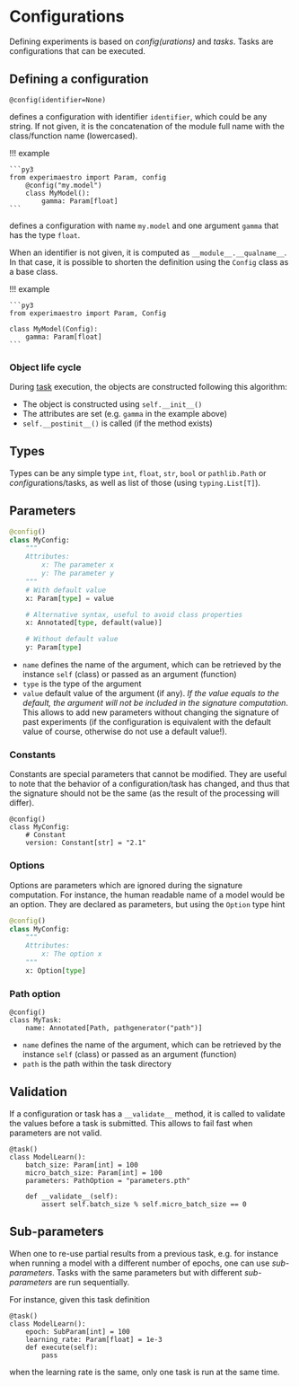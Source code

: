 # Configurations

Defining experiments is based on _config(urations)_ and _tasks_. Tasks are configurations that can be executed.

## Defining a configuration

```py3
@config(identifier=None)
```

defines a configuration with identifier `identifier`, which could be any string.
If not given, it is the concatenation of the module full name with the class/function
name (lowercased).

!!! example

    ```py3
    from experimaestro import Param, config
        @config("my.model")
        class MyModel():
            gamma: Param[float]
    ```

defines a configuration with name `my.model` and one argument `gamma` that has the type `float`.

When an identifier is not given, it is computed as `__module__.__qualname__`. In that case,
it is possible to shorten the definition using the `Config` class as a base class.

!!! example

    ```py3
    from experimaestro import Param, Config

    class MyModel(Config):
        gamma: Param[float]
    ```

### Object life cycle

During [task](../task) execution, the objects are constructed following
this algorithm:

- The object is constructed using `self.__init__()`
- The attributes are set (e.g. `gamma` in the example above)
- `self.__postinit__()` is called (if the method exists)

## Types

Types can be any simple type `int`, `float`, `str`, `bool` or `pathlib.Path` or *config*urations/tasks, as well as list of those (using `typing.List[T]`).

## Parameters

```python
@config()
class MyConfig:
    """
    Attributes:
        x: The parameter x
        y: The parameter y
    """
    # With default value
    x: Param[type] = value

    # Alternative syntax, useful to avoid class properties
    x: Annotated[type, default(value)]

    # Without default value
    y: Param[type]
```

- `name` defines the name of the argument, which can be retrieved by the instance `self` (class) or passed as an argument (function)
- `type` is the type of the argument
- `value` default value of the argument (if any). _If the value equals to the default, the argument will not be included in the signature computation_. This allows to add new parameters without changing the signature of past experiments (if the configuration is equivalent with the default value of course, otherwise do not use a default value!).

### Constants

Constants are special parameters that cannot be modified. They are useful to note that the
behavior of a configuration/task has changed, and thus that the signature should not be the
same (as the result of the processing will differ).

```py3
@config()
class MyConfig:
    # Constant
    version: Constant[str] = "2.1"
```

### Options

Options are parameters which are ignored during the signature computation. For instance, the human readable name of a model would be an option. They are declared as parameters, but using the `Option` type hint

```python
@config()
class MyConfig:
    """
    Attributes:
        x: The option x
    """
    x: Option[type]
```

### Path option

```py3
@config()
class MyTask:
    name: Annotated[Path, pathgenerator("path")]
```

- `name` defines the name of the argument, which can be retrieved by the instance `self` (class) or passed as an argument (function)
- `path` is the path within the task directory

## Validation

If a configuration or task has a `__validate__` method, it is called to validate
the values before a task is submitted. This allows to fail fast when parameters
are not valid.

```py3
@task()
class ModelLearn():
    batch_size: Param[int] = 100
    micro_batch_size: Param[int] = 100
    parameters: PathOption = "parameters.pth"

    def __validate__(self):
        assert self.batch_size % self.micro_batch_size == 0
```

## Sub-parameters

When one to re-use partial results from a previous task,
e.g. for instance when running a model with a different number of epochs,
one can use _sub-parameters_. Tasks with the same parameters
but with different _sub-parameters_ are run sequentially.

For instance, given this task definition

```py3
@task()
class ModelLearn():
    epoch: SubParam[int] = 100
    learning_rate: Param[float] = 1e-3
    def execute(self):
        pass
```

when the learning rate is the same, only one task is run at the same time.
